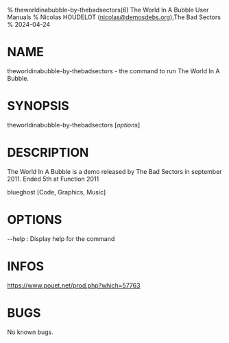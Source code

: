 % theworldinabubble-by-thebadsectors(6) The World In A Bubble User Manuals
% Nicolas HOUDELOT (nicolas@demosdebs.org),The Bad Sectors
% 2024-04-24

# NAME
theworldinabubble-by-thebadsectors - the command to run The World In A Bubble.

# SYNOPSIS
theworldinabubble-by-thebadsectors [*options*]

# DESCRIPTION
The World In A Bubble is a demo released by The Bad Sectors in september 2011.
Ended 5th at Function 2011

blueghost [Code, Graphics, Music]

# OPTIONS
\--help
:   Display help for the command

# INFOS
https://www.pouet.net/prod.php?which=57763

# BUGS
No known bugs.
